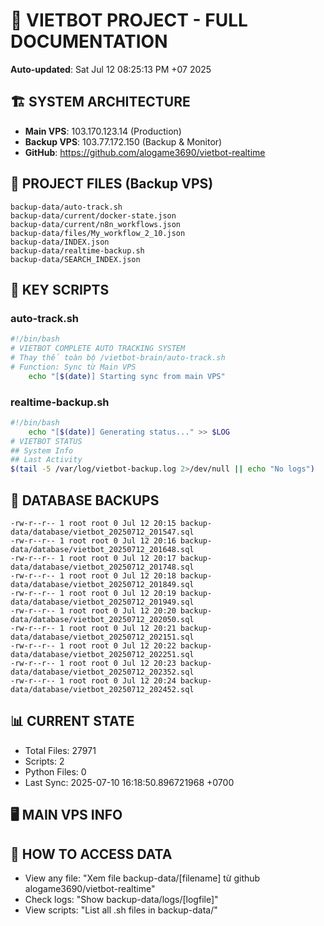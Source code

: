 # 🤖 VIETBOT PROJECT - FULL DOCUMENTATION
**Auto-updated**: Sat Jul 12 08:25:13 PM +07 2025

## 🏗️ SYSTEM ARCHITECTURE
- **Main VPS**: 103.170.123.14 (Production)
- **Backup VPS**: 103.77.172.150 (Backup & Monitor)
- **GitHub**: https://github.com/alogame3690/vietbot-realtime

## 📁 PROJECT FILES (Backup VPS)
```
backup-data/auto-track.sh
backup-data/current/docker-state.json
backup-data/current/n8n_workflows.json
backup-data/files/My_workflow_2_10.json
backup-data/INDEX.json
backup-data/realtime-backup.sh
backup-data/SEARCH_INDEX.json
```

## 🔧 KEY SCRIPTS
### auto-track.sh
```bash
#!/bin/bash
# VIETBOT COMPLETE AUTO TRACKING SYSTEM
# Thay thế toàn bộ /vietbot-brain/auto-track.sh
# Function: Sync từ Main VPS
    echo "[$(date)] Starting sync from main VPS"
```
### realtime-backup.sh
```bash
#!/bin/bash
    echo "[$(date)] Generating status..." >> $LOG
# VIETBOT STATUS
## System Info
## Last Activity
$(tail -5 /var/log/vietbot-backup.log 2>/dev/null || echo "No logs")
```

## 💾 DATABASE BACKUPS
```
-rw-r--r-- 1 root root 0 Jul 12 20:15 backup-data/database/vietbot_20250712_201547.sql
-rw-r--r-- 1 root root 0 Jul 12 20:16 backup-data/database/vietbot_20250712_201648.sql
-rw-r--r-- 1 root root 0 Jul 12 20:17 backup-data/database/vietbot_20250712_201748.sql
-rw-r--r-- 1 root root 0 Jul 12 20:18 backup-data/database/vietbot_20250712_201849.sql
-rw-r--r-- 1 root root 0 Jul 12 20:19 backup-data/database/vietbot_20250712_201949.sql
-rw-r--r-- 1 root root 0 Jul 12 20:20 backup-data/database/vietbot_20250712_202050.sql
-rw-r--r-- 1 root root 0 Jul 12 20:21 backup-data/database/vietbot_20250712_202151.sql
-rw-r--r-- 1 root root 0 Jul 12 20:22 backup-data/database/vietbot_20250712_202251.sql
-rw-r--r-- 1 root root 0 Jul 12 20:23 backup-data/database/vietbot_20250712_202352.sql
-rw-r--r-- 1 root root 0 Jul 12 20:24 backup-data/database/vietbot_20250712_202452.sql
```

## 📊 CURRENT STATE
- Total Files: 27971
- Scripts: 2
- Python Files: 0
- Last Sync: 2025-07-10 16:18:50.896721968 +0700

## 🖥️ MAIN VPS INFO


## 🚨 HOW TO ACCESS DATA
- View any file: "Xem file backup-data/[filename] từ github alogame3690/vietbot-realtime"
- Check logs: "Show backup-data/logs/[logfile]"
- View scripts: "List all .sh files in backup-data/"
